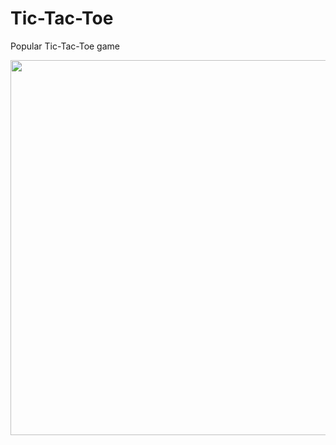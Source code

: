 # Tic-Tac-Toe
Popular Tic-Tac-Toe game

<img src = "https://user-images.githubusercontent.com/68140538/89191733-fb9c8f00-d5c0-11ea-8851-e290263a8fec.jpeg"  width = auto height = "600">
